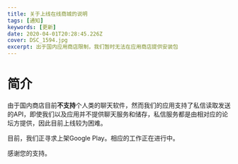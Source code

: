 ```yaml
---
title: 关于上线在线商城的说明
tags: [通知]
keywords: [更新]
date: 2020-04-01T20:28:45.226Z
cover: DSC_1594.jpg
excerpt: 出于国内应用商店限制，我们暂时无法在应用商店提供安装包
---
```


# 简介

由于国内商店目前**不支持**个人类的聊天软件，然而我们的应用支持了私信读取发送的API，即使我们以及应用并不提供聊天服务和储存，私信服务都是由相对应的论坛方提供，因此目前上线较为困难。

目前，我们正寻求上架Google Play。相应的工作正在进行中。

感谢您的支持。